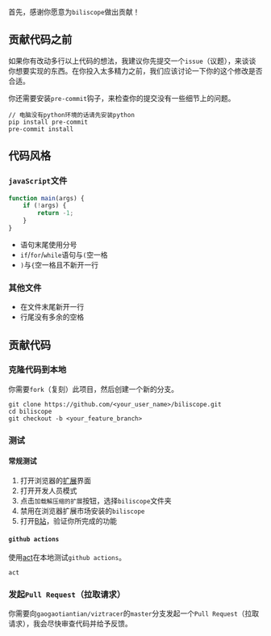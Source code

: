 首先，感谢你愿意为`biliscope`做出贡献！

## 贡献代码之前

如果你有改动多行以上代码的想法，我建议你先提交一个`issue`（议题），来谈谈你想要实现的东西。在你投入太多精力之前，我们应该讨论一下你的这个修改是否合适。

你还需要安装`pre-commit`钩子，来检查你的提交没有一些细节上的问题。

```
// 电脑没有python环境的话请先安装python
pip install pre-commit
pre-commit install
```

## 代码风格

### `javaScript`文件

```js
function main(args) {
    if (!args) {
        return -1;
    }
}
```

- 语句末尾使用分号
- `if`/`for`/`while`语句与`(`空一格
- `)`与`{`空一格且不新开一行

### 其他文件

- 在文件末尾新开一行
- 行尾没有多余的空格

## 贡献代码

### 克隆代码到本地

你需要`fork`（复刻）此项目，然后创建一个新的分支。

```
git clone https://github.com/<your_user_name>/biliscope.git
cd biliscope
git checkout -b <your_feature_branch>
```

### 测试

#### 常规测试

1. 打开浏览器的[扩展](chrome://extensions/)界面
2. 打开开发人员模式
3. 点击`加载解压缩的扩展`按钮，选择`biliscope`文件夹
4. 禁用在浏览器扩展市场安装的`biliscope`
5. 打开[B站](https://www.bilibili.com/)，验证你所完成的功能

#### `github actions`

使用[act](https://github.com/nektos/act)在本地测试`github actions`。

```
act
```

### 发起`Pull Request`（拉取请求）

你需要向`gaogaotiantian/viztracer`的`master`分支发起一个`Pull Request`（拉取请求），我会尽快审查代码并给予反馈。

